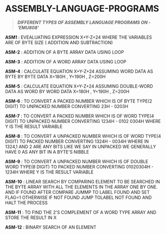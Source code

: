 # ASSEMBLY-LANGUAGE-PROGRAMS

>**_DIFFERENT TYPES OF ASSEMBLY LANGUAGE PROGRAMS ON - 'EMU808'_**

**ASM1** : EVEALUATING EXPRESSION X+Y-Z+24 WHERE THE VARIABLES ARE OF BYTE SIZE ( ADDITION AND SUBTRACTION)

**ASM-2** : ADDITION OF A BYTE ARRAY DATA USING LOOP

**ASM-3** :  ADDITION OF A WORD ARRAY DATA USING LOOP

**ASM-4** : CALCULATE EQUATION X+Y-Z+24 ASSUMING WORD DATA AS BYTE BY BYTE DATA
        X=180H , Y=190H , Z=200H

**ASM-5** : CALCULATE EQUATION X+Y-Z+24 ASSUMING DOUBLE-WORD DATA AS WORD BY WORD DATA
        X=180H , Y=190H , Z=200H

**ASM-6** : TO CONVERT A PACKED NUMBER WHICH IS OF BYTE TYPE(2 DIGIT)  TO UNPACKED NUMBER
	 CONVERTING 23H - 0203H

**ASM-7** : TO CONVERT A PACKED NUMBER WHICH IS OF WORD TYPE(4 DIGIT)  TO UNPACKED NUMBER
	CONVERTING 1234H - 0102 0304H WHERE Y IS THE RESULT VARIABLE 

**ASM-8** : TO CONVERT A UNPACKED NUMBER WHICH IS OF WORD TYPE(4 DIGIT) TO PACKED NUMBER
	CONVERTING 1324H - 0034H WHERE IN 1324,1 AND 2 ARE ANY BITS LIKE WE SAY IN UNPACKED
	WE GENERALLY HAVE 0 AS ANY BIT IN A BYTE'S NIBBLE

**ASM-9** : TO CONVERT A UNPACKED NUMBER WHICH IS OF DOUBLE WORD TYPE(8 DIGIT) TO PACKED NUMBER
	CONVERTING 01020304H - 1234H WHERE Y IS THE RESULT VARIABLE

**ASM-10** : LINEAR SEARCH BY COMPARING ELEMENT TO BE SEARCHED IN THE BYTE ARRAY WITH ALL THE
	 ELEMENTS IN THE ARRAY ONE BY ONE. AND IF FOUND AFTER COMPARE JUMMP TO LABEL FOUND
	 AND SET FLAG=1 OTHERWISE IF NOT FOUND JUMP TOLABEL NOT FOUND AND HALT THE PROCESS 

**ASM-11** : TO FIND THE 2'S COMPLEMENT OF A WORD TYPE ARRAY AND STORE THE RESULT IN X 

**ASM-12** : BINARY SEARCH OF AN ELEMENT
